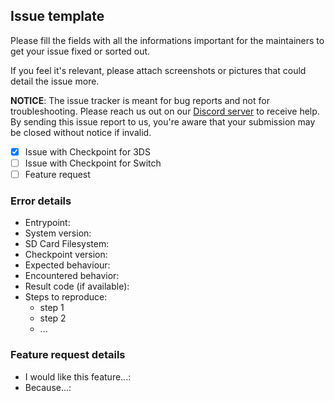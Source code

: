 ## Issue template

Please fill the fields with all the informations important for the maintainers to get your issue fixed or sorted out.

If you feel it's relevant, please attach screenshots or pictures that could detail the issue more.

**NOTICE**: The issue tracker is meant for bug reports and not for troubleshooting. Please reach us out on our [Discord server](https://discord.gg/bGKEyfY) to receive help. By sending this issue report to us, you're aware that your submission may be closed without notice if invalid.

* [x] Issue with Checkpoint for 3DS
* [ ] Issue with Checkpoint for Switch
* [ ] Feature request

### Error details

* Entrypoint:
* System version:
* SD Card Filesystem:
* Checkpoint version:
* Expected behaviour:
* Encountered behavior:
* Result code (if available):
* Steps to reproduce:
  * step 1
  * step 2
  * ...
  
### Feature request details

* I would like this feature...:
* Because...: